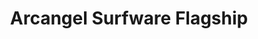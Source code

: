 ---
inv_num: 2017-062
add_credit:
url: 2017-062-arcangel-surfware-flagship
title: Arcangel Surfware Flagship
year: '2018'
display_year: '2018'
medium: Flagship store
dims: 32 sq meters
pitch: Flagship store. Ran 4 2 years in my home of Stavanger, Norway(!!!!). Thx 2
  all who stopped by.
ps:
live_url:
youtube:
related_code:
subheading:
download:
commission:
related:
layout: things-i-made
---